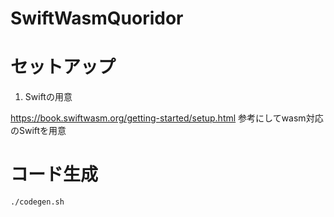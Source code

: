 # SwiftWasmQuoridor

# セットアップ

1. Swiftの用意

https://book.swiftwasm.org/getting-started/setup.html 参考にしてwasm対応のSwiftを用意

# コード生成

```sh
./codegen.sh
```
